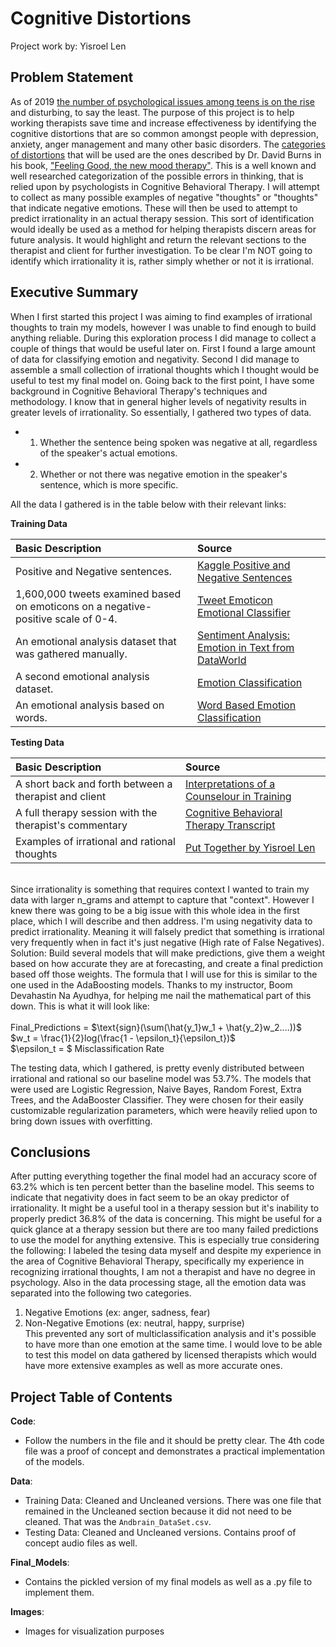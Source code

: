# Cognitive Distortions
Project work by: Yisroel Len
## Problem Statement
As of 2019 [the number of psychological issues among teens is on the rise](https://www.mentalhealthamerica.net/issues/state-mental-health-america) and disturbing, to say the least. The purpose of this project is to help working therapists save time and increase effectiveness by identifying the cognitive distortions that are so common amongst people with depression, anxiety, anger management and many other basic disorders. The [categories of distortions](http://www.pacwrc.pitt.edu/curriculum/313_MngngImpctTrmtcStrssChldWlfrPrfssnl/hndts/HO15_ThnkngAbtThnkng.pdf) that will be used are the ones described by Dr. David Burns in his book, ["Feeling Good, the new mood therapy"](https://feelinggood.com/). This is a well known and well researched categorization of the possible errors in thinking, that is relied upon by psychologists in Cognitive Behavioral Therapy. I will attempt to collect as many possible examples of negative "thoughts" or "thoughts" that indicate negative emotions. These will then be used to attempt to predict irrationality in an actual therapy session. This sort of identification would ideally be used as a method for helping therapists discern areas for future analysis. It would highlight and return the relevant sections to the therapist and client for further investigation. To be clear I'm NOT going to identify which irrationality it is, rather simply whether or not it is irrational.

## Executive Summary
When I first started this project I was aiming to find examples of irrational thoughts to train my models, however I was unable to find enough to build anything reliable. During this exploration process I did manage to collect a couple of things that would be useful later on. First I found a large amount of data for classifying emotion and negativity. Second I did manage to assemble a small collection of irrational thoughts which I thought would be useful to test my final model on. Going back to the first point, I have some background in Cognitive Behavioral Therapy's techniques and methodology. I know that in general higher levels of negativity results in greater levels of irrationality. So essentially, I gathered two types of data. 
- 1) Whether the sentence being spoken was negative at all, regardless of the speaker's actual emotions. 
- 2) Whether or not there was negative emotion in the speaker's sentence, which is more specific. 

All the data I gathered is in the table below with their relevant links:

**Training Data**

|Basic Description|Source|
|:---|:---|
|Positive and Negative sentences. |[Kaggle Positive and Negative Sentences](https://www.kaggle.com/chaitanyarahalkar/positive-and-negative-sentences)|
|1,600,000 tweets examined based on emoticons on a negative-positive scale of 0-4. |[Tweet Emoticon Emotional Classifier](https://www.kaggle.com/kazanova/sentiment140)|
|An emotional analysis dataset that was gathered manually.|[Sentiment Analysis: Emotion in Text from DataWorld](https://data.world/crowdflower/sentiment-analysis-in-text)|
|A second emotional analysis dataset. |[Emotion Classification](https://www.kaggle.com/eray1yildiz/emotion-classification)|
|An emotional analysis based on words. |[Word Based Emotion Classification](https://www.kaggle.com/iwilldoit/emotions-sensor-data-set)|

**Testing Data**

|Basic Description|Source|
|:---|:---|
|A short back and forth between a therapist and client|[Interpretations of a Counselour in Training](http://counselingexaminer.org/counseling-transcription-interpretations-of-a-counselor-in-training/#more-2487)|
|A full therapy session with the therapist's commentary|[Cognitive Behavioral Therapy Transcript](https://www.psychotherapy.net/data/uploads/5113d623c0a74.pdf)|
|Examples of irrational and rational thoughts|[Put Together by Yisroel Len](https://docs.google.com/spreadsheets/d/1nbTu0bUTqk0kv-lAE-Yvt4aI8XSbaolIbv9mNpgkCII/edit?usp=sharing)|

<br>Since irrationality is something that requires context I wanted to train my data with larger n_grams and attempt to capture that "context". However I knew there was going to be a big issue with this whole idea in the first place, which I will describe and then address. I'm using negativity data to predict irrationality. Meaning it will falsely predict that something is irrational very frequently when in fact it's just negative (High rate of False Negatives). Solution: Build several models that will make predictions, give them a weight based on how accurate they are at forecasting, and create a final prediction based off those weights. The formula that I will use for this is similar to the one used in the AdaBoosting models. Thanks to my instructor, Boom Devahastin Na Ayudhya, for helping me nail the mathematical part of this down. This is what it will look like: <br>
<br>
Final_Predictions = $\text{sign}(\sum(\hat{y_1}w_1 + \hat{y_2}w_2....))$ <br>
                    $w_t = \frac{1}{2}log(\frac{1 - \epsilon_t}{\epsilon_t})$ <br>
                    $\epsilon_t = $ Misclassification Rate

The testing data, which I gathered, is pretty evenly distributed between irrational and rational so our baseline model was 53.7%. The models that were used are Logistic Regression, Naive Bayes, Random Forest, Extra Trees, and the AdaBooster Classifier. They were chosen for their easily customizable regularization parameters, which were heavily relied upon to bring down issues with overfitting.

## Conclusions
After putting everything together the final model had an accuracy score of 63.2% which is ten percent better than the baseline model. This seems to indicate that negativity does in fact seem to be an okay predictor of irrationality. It might be a useful tool in a therapy session but it's inability to properly predict 36.8% of the data is concerning. This might be useful for a quick glance at a therapy session but there are too many failed predictions to use the model for anything extensive. This is especially true considering the following: I labeled the tesing data myself and despite my experience in the area of Cognitive Behavioral Therapy, specifically my experience in recognizing irrational thoughts, I am not a therapist and have no degree in psychology. Also in the data processing stage, all the emotion data was separated into the following two categories. <br>
1) Negative Emotions (ex: anger, sadness, fear) <br>
2) Non-Negative Emotions (ex: neutral, happy, surprise) <br>
This prevented any sort of multiclassification analysis and it's possible to have more than one emotion at the same time. I would love to be able to test this model on data gathered by licensed therapists which would have more extensive examples as well as more accurate ones.

## Project Table of Contents
**Code**:<br> 
- Follow the numbers in the file and it should be pretty clear. The 4th code file was a proof of concept and demonstrates a practical implementation of the models.<br>

**Data**:
- Training Data: Cleaned and Uncleaned versions. There was one file that remained in the Uncleaned section because it did not need to be cleaned. That was the `Andbrain_DataSet.csv`.
- Testing Data: Cleaned and Uncleaned versions. Contains proof of concept audio files as well.<br>

**Final_Models**: <br>
- Contains the pickled version of my final models as well as a .py file to implement them.

**Images**:
- Images for visualization purposes